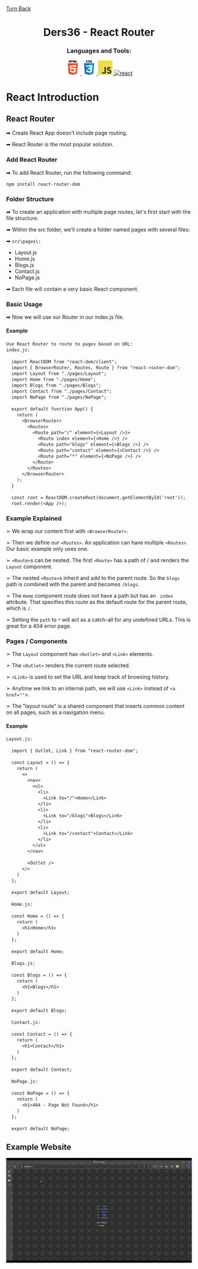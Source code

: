 [Turn Back](../../../)

<h1 align="center">Ders36 - React Router</h1>

<h3 align="center">Languages and Tools:</h3>
<p align="center"><a href="https://www.w3.org/html/" target="_blank" rel="noreferrer"> <img src="https://raw.githubusercontent.com/devicons/devicon/master/icons/html5/html5-original-wordmark.svg" alt="html5" width="40" height="40"/> </a> <a href="https://www.w3schools.com/css/" target="_blank" rel="noreferrer"> <img src="https://raw.githubusercontent.com/devicons/devicon/master/icons/css3/css3-original-wordmark.svg" alt="css3" width="40" height="40"/> </a> <a href="https://developer.mozilla.org/en-US/docs/Web/JavaScript" target="_blank" rel="noreferrer"> <img src="https://raw.githubusercontent.com/devicons/devicon/master/icons/javascript/javascript-original.svg" alt="javascript" width="40" height="40"/> </a> <a href="https://reactjs.org/" target="_blank"> <img src="https://upload.wikimedia.org/wikipedia/commons/thumb/4/47/React.svg/1200px-React.svg.png" alt="react" width="33" height="35"/> </a> </p>

# React Introduction

## React Router

&#10145; Create React App doesn't include page routing.

&#10145; React Router is the most popular solution.

### Add React Router

&#10145; To add React Router, run the following command:

    npm install react-router-dom

### Folder Structure

&#10145; To create an application with multiple page routes, let's first start with the file structure.

&#10145; Within the src folder, we'll create a folder named pages with several files:

&#10145; ``src\pages\:``

- Layout.js
- Home.js
- Blogs.js
- Contact.js
- NoPage.js

&#10145; Each file will contain a very basic React component.

### Basic Usage

&#10145; Now we will use our Router in our index.js file.

#### Example

    Use React Router to route to pages based on URL:
    index.js:

      import ReactDOM from "react-dom/client";
      import { BrowserRouter, Routes, Route } from "react-router-dom";
      import Layout from "./pages/Layout";
      import Home from "./pages/Home";
      import Blogs from "./pages/Blogs";
      import Contact from "./pages/Contact";
      import NoPage from "./pages/NoPage";

      export default function App() {
        return (
          <BrowserRouter>
            <Routes>
              <Route path="/" element={<Layout />}>
                <Route index element={<Home />} />
                <Route path="blogs" element={<Blogs />} />
                <Route path="contact" element={<Contact />} />
                <Route path="*" element={<NoPage />} />
              </Route>
            </Routes>
          </BrowserRouter>
        );
      }

      const root = ReactDOM.createRoot(document.getElementById('root'));
      root.render(<App />);

### Example Explained

&#10146; We wrap our content first with ``<BrowserRouter>``.

&#10146; Then we define our ``<Routes>``. An application can have multiple ``<Routes>``. Our basic example only uses one.

&#10146; ``<Route>``s can be nested. The first ``<Route>`` has a path of / and renders the ``Layout`` component.

&#10146; The nested ``<Route>``s inherit and add to the parent route. So the ``blogs`` path is combined with the parent and becomes ``/blogs``.

&#10146; The ``Home`` component route does not have a path but has an `` index`` attribute. That specifies this route as the default route for the parent route, which is ``/``.

&#10146; Setting the ``path`` to ``*`` will act as a catch-all for any undefined URLs. This is great for a 404 error page.

### Pages / Components

&#10147; The ``Layout`` component has ``<Outlet>`` and ``<Link>`` elements.

&#10147; The ``<Outlet>`` renders the current route selected.

&#10147; ``<Link>`` is used to set the URL and keep track of browsing history.

&#10147; Anytime we link to an internal path, we will use ``<Link>`` instead of ``<a href=""``>.

&#10147; The "layout route" is a shared component that inserts common content on all pages, such as a navigation menu.

#### Example

    Layout.js:

      import { Outlet, Link } from "react-router-dom";

      const Layout = () => {
        return (
          <>
            <nav>
              <ul>
                <li>
                  <Link to="/">Home</Link>
                </li>
                <li>
                  <Link to="/blogs">Blogs</Link>
                </li>
                <li>
                  <Link to="/contact">Contact</Link>
                </li>
              </ul>
            </nav>

            <Outlet />
          </>
        )
      };

      export default Layout;

      Home.js:

      const Home = () => {
        return (
          <h1>Home</h1>
        )
      };

      export default Home;

      Blogs.js:

      const Blogs = () => {
        return (
          <h1>Blogs</h1>
        )
      };

      export default Blogs;

      Contact.js:

      const Contact = () => {
        return (
          <h1>Contact</h1>
        )
      };

      export default Contact;

      NoPage.js:

      const NoPage = () => {
        return (
          <h1>404 - Page Not Found</h1>
        )
      };

      export default NoPage;


## Example Website

![alt text](https://github.com/waroi/TurkcellFrontend2023/blob/develop/Ogrenciler/SelahattinDemir/Dersler/Ders36/router-app/src/assets/media.gif)
